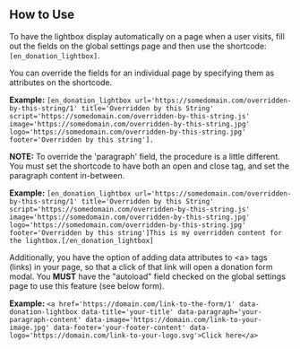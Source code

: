 ## How to Use

To have the lightbox display automatically on a page when a user visits, fill out the fields on the global settings page and then use the shortcode:  `[en_donation_lightbox]`.

You can override the fields for an individual page by specifying them as attributes on the shortcode.  
  
**Example:**  `[en_donation_lightbox url='https://somedomain.com/overridden-by-this-string/1' title='Overridden by this String' script='https://somedomain.com/overridden-by-this-string.js' image='https://somedomain.com/overridden-by-this-string.jpg' logo='https://somedomain.com/overridden-by-this-string.jpg' footer='Overridden by this string'].`  
  
**NOTE:**  To override the 'paragraph' field, the procedure is a little different. You must set the shortcode to have both an open and close tag, and set the paragraph content in-between.  
  
**Example:**  `[en_donation_lightbox url='https://somedomain.com/overridden-by-this-string/1' title='Overridden by this String' script='https://somedomain.com/overridden-by-this-string.js' image='https://somedomain.com/overridden-by-this-string.jpg' logo='https://somedomain.com/overridden-by-this-string.jpg' footer='Overridden by this string']This is my overridden content for the lightbox.[/en_donation_lightbox]`

Additionally, you have the option of adding data attributes to &lt;a&gt; tags (links) in your page, so that a click of that link will open a donation form modal. You  **MUST**  have the "autoload" field checked on the global settings page to use this feature (see below form).  
  
**Example:**  `<a href='https://domain.com/link-to-the-form/1' data-donation-lightbox data-title='your-title' data-paragraph='your-paragraph-content' data-image='https://domain.com/link-to-your-image.jpg' data-footer='your-footer-content' data-logo='https://domain.com/link-to-your-logo.svg'>Click here</a>`
